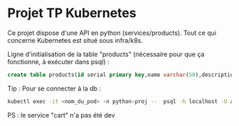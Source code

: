 <h1>Projet TP Kubernetes</h1>

<p>Ce projet dispose d'une API en python (services/products). Tout ce qui concerne Kubernetes est situé sous infra/k8s.</p>

<p>Ligne d'initialisation de la table "products" (nécessaire pour que ça fonctionne, à exécuter dans psql) :</p>

```sql
create table products(id serial primary key,name varchar(50),description varchar(100),price money);
```

<p>Tip : Pour se connecter à la db :</p>

```sh
kubectl exec -it <nom_du_pod> -n python-proj --  psql -h localhost -U admin --password -p 5432 postgresdb
```

PS : le service "cart" n'a pas été dev
